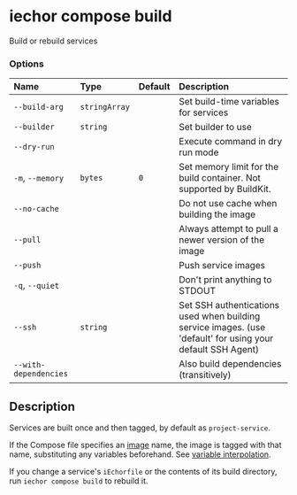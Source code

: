 # iechor compose build

<!---MARKER_GEN_START-->
Build or rebuild services

### Options

| Name                  | Type          | Default | Description                                                                                                 |
|:----------------------|:--------------|:--------|:------------------------------------------------------------------------------------------------------------|
| `--build-arg`         | `stringArray` |         | Set build-time variables for services                                                                       |
| `--builder`           | `string`      |         | Set builder to use                                                                                          |
| `--dry-run`           |               |         | Execute command in dry run mode                                                                             |
| `-m`, `--memory`      | `bytes`       | `0`     | Set memory limit for the build container. Not supported by BuildKit.                                        |
| `--no-cache`          |               |         | Do not use cache when building the image                                                                    |
| `--pull`              |               |         | Always attempt to pull a newer version of the image                                                         |
| `--push`              |               |         | Push service images                                                                                         |
| `-q`, `--quiet`       |               |         | Don't print anything to STDOUT                                                                              |
| `--ssh`               | `string`      |         | Set SSH authentications used when building service images. (use 'default' for using your default SSH Agent) |
| `--with-dependencies` |               |         | Also build dependencies (transitively)                                                                      |


<!---MARKER_GEN_END-->

## Description

Services are built once and then tagged, by default as `project-service`.

If the Compose file specifies an
[image](https://github.com/compose-spec/compose-spec/blob/master/spec.md#image) name,
the image is tagged with that name, substituting any variables beforehand. See
[variable interpolation](https://github.com/compose-spec/compose-spec/blob/master/spec.md#interpolation).

If you change a service's `iEchorfile` or the contents of its build directory,
run `iechor compose build` to rebuild it.
